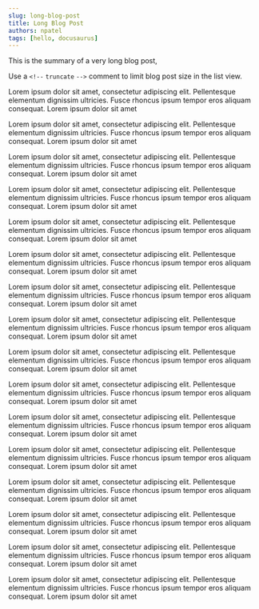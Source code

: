 ```yaml
---
slug: long-blog-post
title: Long Blog Post
authors: npatel
tags: [hello, docusaurus]
---
```


This is the summary of a very long blog post,

Use a `<!--` `truncate` `-->` comment to limit blog post size in the list view.

<!--truncate-->

Lorem ipsum dolor sit amet, consectetur adipiscing elit. Pellentesque elementum dignissim ultricies. Fusce rhoncus ipsum tempor eros aliquam consequat. Lorem ipsum dolor sit amet

Lorem ipsum dolor sit amet, consectetur adipiscing elit. Pellentesque elementum dignissim ultricies. Fusce rhoncus ipsum tempor eros aliquam consequat. Lorem ipsum dolor sit amet

Lorem ipsum dolor sit amet, consectetur adipiscing elit. Pellentesque elementum dignissim ultricies. Fusce rhoncus ipsum tempor eros aliquam consequat. Lorem ipsum dolor sit amet

Lorem ipsum dolor sit amet, consectetur adipiscing elit. Pellentesque elementum dignissim ultricies. Fusce rhoncus ipsum tempor eros aliquam consequat. Lorem ipsum dolor sit amet

Lorem ipsum dolor sit amet, consectetur adipiscing elit. Pellentesque elementum dignissim ultricies. Fusce rhoncus ipsum tempor eros aliquam consequat. Lorem ipsum dolor sit amet

Lorem ipsum dolor sit amet, consectetur adipiscing elit. Pellentesque elementum dignissim ultricies. Fusce rhoncus ipsum tempor eros aliquam consequat. Lorem ipsum dolor sit amet

Lorem ipsum dolor sit amet, consectetur adipiscing elit. Pellentesque elementum dignissim ultricies. Fusce rhoncus ipsum tempor eros aliquam consequat. Lorem ipsum dolor sit amet

Lorem ipsum dolor sit amet, consectetur adipiscing elit. Pellentesque elementum dignissim ultricies. Fusce rhoncus ipsum tempor eros aliquam consequat. Lorem ipsum dolor sit amet

Lorem ipsum dolor sit amet, consectetur adipiscing elit. Pellentesque elementum dignissim ultricies. Fusce rhoncus ipsum tempor eros aliquam consequat. Lorem ipsum dolor sit amet

Lorem ipsum dolor sit amet, consectetur adipiscing elit. Pellentesque elementum dignissim ultricies. Fusce rhoncus ipsum tempor eros aliquam consequat. Lorem ipsum dolor sit amet

Lorem ipsum dolor sit amet, consectetur adipiscing elit. Pellentesque elementum dignissim ultricies. Fusce rhoncus ipsum tempor eros aliquam consequat. Lorem ipsum dolor sit amet

Lorem ipsum dolor sit amet, consectetur adipiscing elit. Pellentesque elementum dignissim ultricies. Fusce rhoncus ipsum tempor eros aliquam consequat. Lorem ipsum dolor sit amet

Lorem ipsum dolor sit amet, consectetur adipiscing elit. Pellentesque elementum dignissim ultricies. Fusce rhoncus ipsum tempor eros aliquam consequat. Lorem ipsum dolor sit amet

Lorem ipsum dolor sit amet, consectetur adipiscing elit. Pellentesque elementum dignissim ultricies. Fusce rhoncus ipsum tempor eros aliquam consequat. Lorem ipsum dolor sit amet

Lorem ipsum dolor sit amet, consectetur adipiscing elit. Pellentesque elementum dignissim ultricies. Fusce rhoncus ipsum tempor eros aliquam consequat. Lorem ipsum dolor sit amet

Lorem ipsum dolor sit amet, consectetur adipiscing elit. Pellentesque elementum dignissim ultricies. Fusce rhoncus ipsum tempor eros aliquam consequat. Lorem ipsum dolor sit amet

